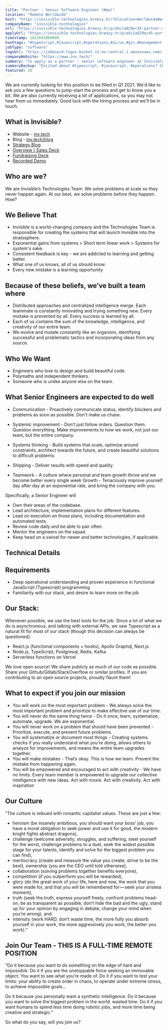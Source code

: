 ```yaml
---
title: "Partner : Senior Software Engineer (New)"
location: "Remote Worldwide"
host: "https://invisible-technologies.breezy.hr/?&location=Worldwide#positions"
companyName: "invisible-technologies"
url: "https://invisible-technologies.breezy.hr/p/e6c1a829ec45-partner-senior-software-engineer-new"
applyUrl: "https://invisible-technologies.breezy.hr/p/e6c1a829ec45-partner-senior-software-engineer-new/apply"
timestamp: 1613692800000
hashtags: "#typescript,#javascript,#operations,#ui/ux,#git,#management,#sales,#redis,#postgresql,#optimization"
jobType: "software"
logoUrl: "https://jobboard-logos-bucket.s3.eu-central-1.amazonaws.com/invisible-technologies"
companyWebsite: "https://www.inv.tech/"
summary: "To apply as a partner : senior software engineer at Invisible-technologies, you preferably need to have some knowledge of: experience in: #typescript, #javascript, #operations."
summaryBackup: "Excited about #typescript, #javascript, #operations? Check out this job post!"
featured: 20
---
```


We are currently looking for this position to be filled in Q1 2021. We'd like to ask you a few questions to jump-start the process and get to know you a bit. We are also currently receiving a lot of applications, so you may not hear from us immediately. Good luck with the hiring process and we'll be in touch.

## What is Invisible?

*   Website - [inv.tech](http://www.inv.tech/)
*   Blog - [inv.tech/blog](http://www.inv.tech/blog)
*   [Strategy Blog](https://medium.com/invisible-strategy)
*   [Overview / Sales Deck](https://invtech.docsend.com/view/6kp3ixp)
*   [Fundraising Deck](https://invtech.docsend.com/view/bqd3k7p)
*   [Recorded Demo](https://youtu.be/f9P2LbTYrRw)

## Who are we?

We are Invisible’s Technologies Team. We solve problems at scale so they never happen again. At our best, we solve problems before they happen. How?

## We Believe That

*   Invisible is a world-changing company and the Technologies Team is responsible for creating the systems that will launch Invisible into the stratosphere.
*   Exponential gains from systems > Short term linear work > Systems for system's sake.
*   Consistent feedback is key - we are addicted to learning and getting better.
*   What one of us knows, all of us should know.
*   Every new mistake is a learning opportunity

## Because of these beliefs, we’ve built a team where

*   Distributed approaches and centralized intelligence merge. Each teammate is constantly innovating and trying something new. Every mistake is prevented by all. Every success is learned by all.
*   Each of us contains the sum of the knowledge, intelligence, and creativity of our entire team.
*   We evolve and mutate constantly like an organism, identifying successful and problematic tactics and incorporating ideas from any source.

## Who We Want

*   Engineers who love to design and build beautiful code.
*   Polymaths and independent thinkers.
*   Someone who is unlike anyone else on the team.

## What Senior Engineers are expected to do well

*   Communication - Proactively communicate status, identify blockers and problems as soon as possible. Don't make us chase.

*   Systemic improvement \- Don’t just follow orders. Question them. Question everything. Make improvements to how we work, not just our team, but the entire company.
*   Systems thinking - Build systems that scale, optimize around constraints, architect towards the future, and create beautiful solutions to difficult problems.
*   Shipping - Deliver results with speed and quality.
*   Teamwork - A culture where personal and team growth thrive and we become better every single week Growth - Tenaciously improve yourself day after day at an exponential rate, and bring the company with you.

Specifically, a Senior Engineer will

*   Own their areas of the codebase.
*   Lead architecture, implementation plans for different features.
*   Lead on execution on those plans, including documentation and automated tests.
*   Review code daily and be able to pair often.
*   Mentor the engineers on the squad.
*   Keep head on a swivel for newer and better technologies, if applicable.

## Technical Details

## Requirements

*   Deep operational understanding and proven experience in functional JavaScript (Typescript) programming
*   Familiarity with our stack, and desire to learn more on the job

## Our Stack:

Whenever possible, we use the best tools for the job. Since a lot of what we do is asynchronous, and talking with external APIs, we saw Typescript as a natural fit for most of our stack (though this decision can always be questioned).

*   React.js (functional components + hooks), Apollo Graphql, Next.js
*   Node.js, TypeScript, Postgresql, Redis, Kafka
*   Serverless functions on Vercel

We love open source! We share publicly as much of our code as possible. Share your Github/Gitlab/StackOverflow or similar profiles. If you are contributing to an open source projects, proudly flaunt them!

## What to expect if you join our mission

*   You will work on the most important problem - We always solve the most important problem and prioritize to make effective use of our time.
*   You will never do the same thing twice - Do it once, learn, systematize, automate, upgrade. We are exponential.
*   You will never work on a problem that should have been prevented - Prioritize, execute, and prevent future problems.
*   You will systematize or document most things - Creating systems checks if you really understand what you're doing, allows others to analyze for improvements, and means the entire team upgrades together.
*   You will make mistakes - That’s okay. This is how we learn. Prevent the mistake from happening again.
*   You will be empowered and encouraged to act with creativity - We have no limits. Every team member is empowered to upgrade our collective intelligence with new ideas. Act with moxie. Act with creativity. Act with inspiration

## Our Culture

“The culture is imbued with romantic capitalist values. These are just a few:

*   heroism (be insanely ambitious, you should want your boss’ job, you have a moral obligation to seek power and use it for good, the modern knight fights abstract dragons),
*   challenge (welcome adversity, struggles, and suffering, steel yourself for the worst, challenge problems to a duel, seek the widest possible stage for your talents, identify and solve for the biggest problem you can find),
*   meritocracy (create and measure the value you create, strive to be the best), ownership (you are the CEO until told otherwise),
*   collaboration (solving problems together benefits everyone),
*   competition (if you outperform you will be rewarded),
*   glory (do the great work of your life, here and now, the work that you were made for, and that you will be remembered for — seek your aristeia moment),
*   truth (seek the truth, express yourself freely, confront problems head-on, be as transparent as possible, don’t hide the bad and the ugly, stand up for your opinion by engaging in debate, change your mind when you’re wrong), and
*   intensity (work HARD, don’t waste time, the more fully you absorb yourself in your work, the more aggressively you work, the better you work).”

## Join Our Team - THIS IS A FULL-TIME REMOTE POSITION

“Do it because you want to do something on the edge of hard and impossible. Do it if you are the unstoppable force seeking an immovable object. You want to see what you’re made of. Do it if you want to test your limits: your ability to create order in chaos, to operate under extreme stress, to achieve impossible goals…

Do it because you personally want a synthetic intelligence. Do it because you want to solve the biggest problem in the world: wasted time. Do it if you want humans to spend less time doing robotic jobs, and more time being creative and strategic.”

So what do you say, will you join us?
